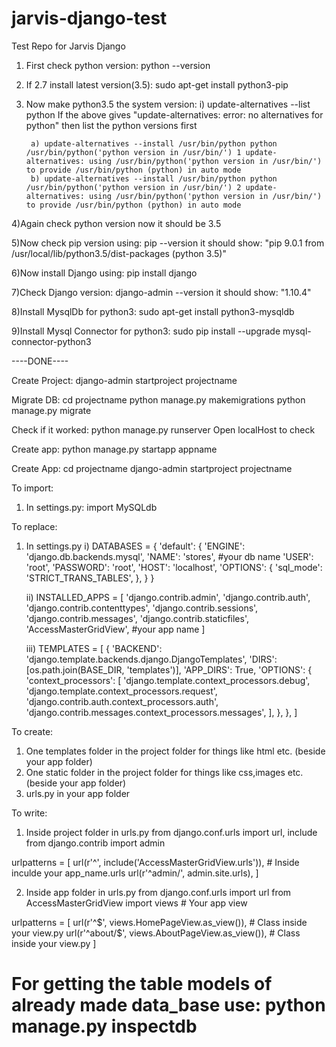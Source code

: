 # jarvis-django-test
Test Repo for Jarvis Django

1) First check python version: python --version

2) If 2.7 install latest version(3.5): sudo apt-get install python3-pip

3) Now make python3.5 the system version: 
	i) update-alternatives --list python
	If the above gives "update-alternatives: error: no alternatives for python" then list the python versions first

		a) update-alternatives --install /usr/bin/python python /usr/bin/python('python version in /usr/bin/') 1 update-alternatives: using /usr/bin/python('python version in /usr/bin/') to provide /usr/bin/python (python) in auto mode
		b) update-alternatives --install /usr/bin/python python /usr/bin/python('python version in /usr/bin/') 2 update-alternatives: using /usr/bin/python('python version in /usr/bin/') to provide /usr/bin/python (python) in auto mode

4)Again check python version now it should be 3.5

5)Now check pip version using: pip --version 
	it should show: "pip 9.0.1 from /usr/local/lib/python3.5/dist-packages (python 3.5)"

6)Now install Django using: pip install django

7)Check Django version: django-admin --version
	it should show: "1.10.4"

8)Install MysqlDb for python3: sudo apt-get install python3-mysqldb

9)Install Mysql Connector for python3: sudo pip install --upgrade mysql-connector-python3

----DONE----

Create Project:
django-admin startproject projectname

Migrate DB:
cd projectname
python manage.py makemigrations
python manage.py migrate

Check if it worked:
python manage.py runserver
Open localHost to check

Create app:
python manage.py startapp appname


Create App:
cd projectname
django-admin startproject projectname

To import:
1) In settings.py: 
	import MySQLdb

To replace:
1) In settings.py
	i) DATABASES = {
    'default': {
        'ENGINE': 'django.db.backends.mysql',
        'NAME': 'stores', #your db name
    'USER': 'root',
    'PASSWORD': 'root',
    'HOST': 'localhost',
    'OPTIONS': {
        'sql_mode': 'STRICT_TRANS_TABLES',
        },
    }
}

	ii) INSTALLED_APPS = [
    'django.contrib.admin',
    'django.contrib.auth',
    'django.contrib.contenttypes',
    'django.contrib.sessions',
    'django.contrib.messages',
    'django.contrib.staticfiles',
    'AccessMasterGridView', #your app name
]

	iii) TEMPLATES = [
    {
        'BACKEND': 'django.template.backends.django.DjangoTemplates',
        'DIRS': [os.path.join(BASE_DIR, 'templates')],
        'APP_DIRS': True,
        'OPTIONS': {
            'context_processors': [
                'django.template.context_processors.debug',
                'django.template.context_processors.request',
                'django.contrib.auth.context_processors.auth',
                'django.contrib.messages.context_processors.messages',
            ],
        },
    },
]

To create:
1) One templates folder in the project folder for things like html etc. (beside your app folder)
2) One static folder in the project folder for things like css,images etc. (beside your app folder)
3) urls.py in your app folder

To write:
1) Inside project folder in urls.py
	from django.conf.urls import url, include
	from django.contrib import admin

urlpatterns = [
	url(r'^', include('AccessMasterGridView.urls')), # Inside inculde your app_name.urls
    url(r'^admin/', admin.site.urls),
]

2) Inside app folder in urls.py
	from django.conf.urls import url
	from AccessMasterGridView import views  # Your app view

urlpatterns = [
    url(r'^$', views.HomePageView.as_view()),  # Class inside your view.py
    url(r'^about/$', views.AboutPageView.as_view()),  # Class inside your view.py
]


# For getting the table models of already made data_base use:  python manage.py inspectdb
 



